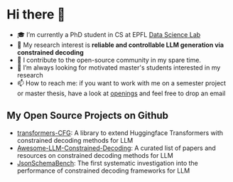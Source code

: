 # Hi there 👋 

- 🎓 I’m currently a PhD student in CS at EPFL [Data Science Lab](https://dlab.epfl.ch/)
- 🌱 My research interest is **reliable and controllable LLM generation via constrained decoding**
- 🤗 I contribute to the open-source community in my spare time.
- 🔬 I’m always looking for motivated master's students interested in my research
- 📫 How to reach me: if you want to work with me on a semester project or master thesis, have a look at [openings](https://dlab.epfl.ch/openings/) and feel free to drop an email


## My Open Source Projects on Github

- [transformers-CFG](https://github.com/epfl-dlab/transformers-CFG): A library to extend Huggingface Transformers with constrained decoding methods for LLM
- [Awesome-LLM-Constrained-Decoding](https://github.com/Saibo-creator/Awesome-LLM-Constrained-Decoding): A curated list of papers and resources on constrained decoding methods for LLM
- [JsonSchemaBench](https://github.com/guidance-ai/jsonschemabench): The first systematic investigation into the performance of constrained decoding frameworks for LLM
